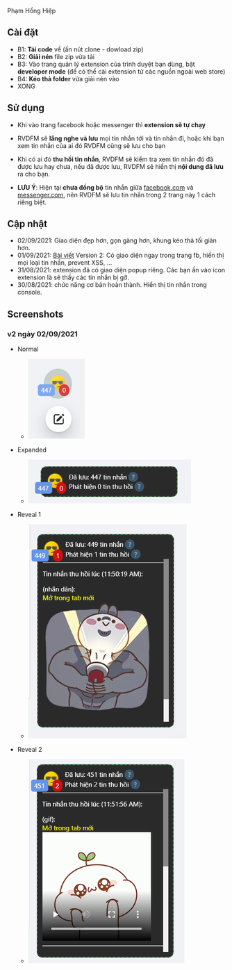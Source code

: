 Phạm Hồng Hiệp

## Cài đặt
- B1: **Tải code** về (ấn nút clone - dowload zip)
- B2: **Giải nén** file zip vừa tải
- B3: Vào trang quản lý extension của trình duyệt bạn dùng, bật **developer mode** (để có thể cài extension từ các nguồn ngoài web store)
- B4: **Kéo thả folder** vừa giải nén vào
- XONG

## Sử dụng

- Khi vào trang facebook hoặc messenger thì **extension sẽ tự chạy**
- RVDFM sẽ **lắng nghe và lưu** mọi tin nhắn tới và tin nhắn đi, hoặc khi bạn xem tin nhắn của ai đó RVDFM cũng sẽ lưu cho bạn
- Khi có ai đó **thu hồi tin nhắn**, RVDFM sẽ kiểm tra xem tin nhắn đó đã được lưu hay chưa, nếu đã được lưu, RVDFM sẽ hiển thị **nội dung đã lưu** ra cho bạn.

- **LƯU Ý**: Hiện tại **chưa đồng bộ** tin nhắn giữa [facebook.com](https://facebook.com) và [messenger.com](https://messenger.com), nên RVDFM sẽ lưu tin nhắn trong 2 trang này 1 cách riêng biệt.

## Cập nhật

- 02/09/2021: Giao diện đẹp hơn, gọn gàng hơn, khung kéo thả tối giản hơn.
- 01/09/2021: [Bài viết](https://www.facebook.com/groups/j2team.community/posts/1651683238497123/) Version 2: Có giao diện ngay trong trang fb, hiển thị mọi loại tin nhắn, prevent XSS, ...
- 31/08/2021: extension đã có giao diện popup riêng. Các bạn ấn vào icon extension là sẽ thấy các tin nhắn bị gỡ.
- 30/08/2021: chức năng cơ bản hoàn thành. Hiển thị tin nhắn trong console.

## Screenshots

### v2 ngày 02/09/2021

- Normal

    - ![normal](./screenshots/normal.png)

- Expanded

    - ![expand](./screenshots/expand.png)

- Reveal 1

    - ![reveal 1](./screenshots/reveal1.png)

- Reveal 2
    
    - ![reveal 2](./screenshots/reveal2.png)
